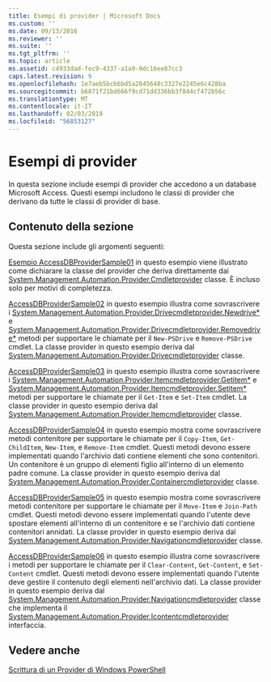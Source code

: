 ```yaml
---
title: Esempi di provider | Microsoft Docs
ms.custom: ''
ms.date: 09/13/2016
ms.reviewer: ''
ms.suite: ''
ms.tgt_pltfrm: ''
ms.topic: article
ms.assetid: c4933dad-fec9-4337-a1a9-9dc16ee87cc3
caps.latest.revision: 9
ms.openlocfilehash: 1e7aeb5bcb6bd5a2845648c3327e2245e6c428ba
ms.sourcegitcommit: b6871f21bd666f9cd71dd336bb3f844cf472b56c
ms.translationtype: MT
ms.contentlocale: it-IT
ms.lasthandoff: 02/03/2019
ms.locfileid: "56853127"
---
```

# <a name="provider-samples"></a>Esempi di provider

In questa sezione include esempi di provider che accedono a un database Microsoft Access. Questi esempi includono le classi di provider che derivano da tutte le classi di provider di base.

## <a name="in-this-section"></a>Contenuto della sezione

Questa sezione include gli argomenti seguenti:

[Esempio AccessDBProviderSample01](./accessdbprovidersample01.md) in questo esempio viene illustrato come dichiarare la classe del provider che deriva direttamente dai [System.Management.Automation.Provider.Cmdletprovider](/dotnet/api/System.Management.Automation.Provider.CmdletProvider) classe. È incluso solo per motivi di completezza.

[AccessDBProviderSample02](./accessdbprovidersample02.md) in questo esempio illustra come sovrascrivere i [System.Management.Automation.Provider.Drivecmdletprovider.Newdrive*](/dotnet/api/System.Management.Automation.Provider.DriveCmdletProvider.NewDrive) e [ System.Management.Automation.Provider.Drivecmdletprovider.Removedrive*](/dotnet/api/System.Management.Automation.Provider.DriveCmdletProvider.RemoveDrive) metodi per supportare le chiamate per il `New-PSDrive` e `Remove-PSDrive` cmdlet. La classe provider in questo esempio deriva dal [System.Management.Automation.Provider.Drivecmdletprovider](/dotnet/api/System.Management.Automation.Provider.DriveCmdletProvider) classe.

[AccessDBProviderSample03](./accessdbprovidersample03.md) in questo esempio illustra come sovrascrivere i [System.Management.Automation.Provider.Itemcmdletprovider.Getitem*](/dotnet/api/System.Management.Automation.Provider.ItemCmdletProvider.GetItem) e [ System.Management.Automation.Provider.Itemcmdletprovider.Setitem*](/dotnet/api/System.Management.Automation.Provider.ItemCmdletProvider.SetItem) metodi per supportare le chiamate per il `Get-Item` e `Set-Item` cmdlet. La classe provider in questo esempio deriva dal [System.Management.Automation.Provider.Itemcmdletprovider](/dotnet/api/System.Management.Automation.Provider.ItemCmdletProvider) classe.

[AccessDBProviderSample04](./accessdbprovidersample04.md) in questo esempio mostra come sovrascrivere metodi contenitore per supportare le chiamate per il `Copy-Item`, `Get-ChildItem`, `New-Item`, e `Remove-Item` cmdlet. Questi metodi devono essere implementati quando l'archivio dati contiene elementi che sono contenitori. Un contenitore è un gruppo di elementi figlio all'interno di un elemento padre comune. La classe provider in questo esempio deriva dal [System.Management.Automation.Provider.Containercmdletprovider](/dotnet/api/System.Management.Automation.Provider.ContainerCmdletProvider) classe.

[AccessDBProviderSample05](./accessdbprovidersample05.md) in questo esempio mostra come sovrascrivere metodi contenitore per supportare le chiamate per il `Move-Item` e `Join-Path` cmdlet. Questi metodi devono essere implementati quando l'utente deve spostare elementi all'interno di un contenitore e se l'archivio dati contiene contenitori annidati. La classe provider in questo esempio deriva dal [System.Management.Automation.Provider.Navigationcmdletprovider](/dotnet/api/System.Management.Automation.Provider.NavigationCmdletProvider) classe.

[AccessDBProviderSample06](./accessdbprovidersample06.md) in questo esempio illustra come sovrascrivere i metodi per supportare le chiamate per il `Clear-Content`, `Get-Content`, e `Set-Content` cmdlet. Questi metodi devono essere implementati quando l'utente deve gestire il contenuto degli elementi nell'archivio dati. La classe provider in questo esempio deriva dal [System.Management.Automation.Provider.Navigationcmdletprovider](/dotnet/api/System.Management.Automation.Provider.NavigationCmdletProvider) classe che implementa il [ System.Management.Automation.Provider.Icontentcmdletprovider](/dotnet/api/System.Management.Automation.Provider.IContentCmdletProvider) interfaccia.

## <a name="see-also"></a>Vedere anche

[Scrittura di un Provider di Windows PowerShell](./writing-a-windows-powershell-provider.md)